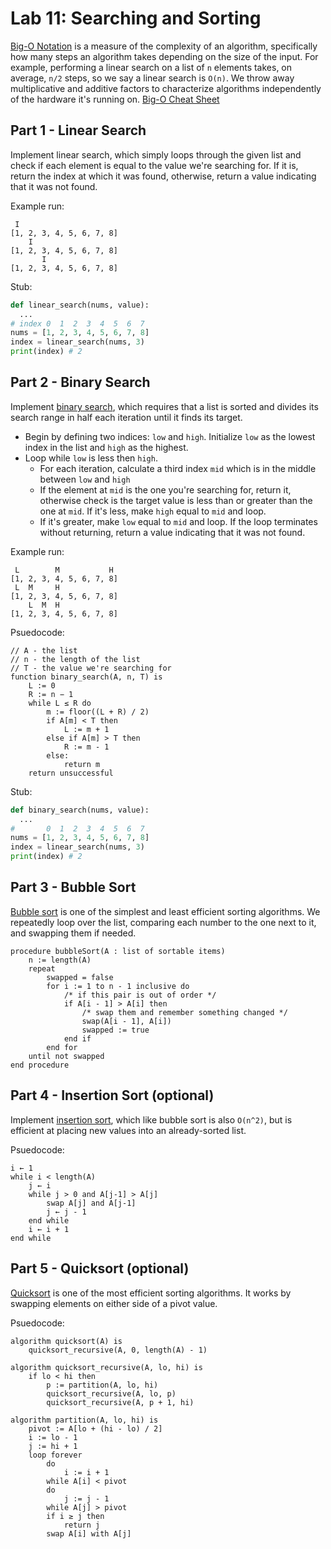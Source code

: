 # Lab 11: Searching and Sorting


[Big-O Notation](https://en.wikipedia.org/wiki/Big_O_notation) is a measure of the complexity of an algorithm, specifically how many steps an algorithm takes depending on the size of the input. For example, performing a linear search on a list of `n` elements takes, on average, `n/2` steps, so we say a linear search is `O(n)`. We throw away multiplicative and additive factors to characterize algorithms independently of the hardware it's running on. [Big-O Cheat Sheet](https://www.bigocheatsheet.com/)

## Part 1 - Linear Search

Implement linear search, which simply loops through the given list and check if each element is equal to the value we're searching for. If it is, return the index at which it was found, otherwise, return a value indicating that it was not found.

Example run:
```
 I
[1, 2, 3, 4, 5, 6, 7, 8]
    I
[1, 2, 3, 4, 5, 6, 7, 8]
       I
[1, 2, 3, 4, 5, 6, 7, 8]
```

Stub:
```python
def linear_search(nums, value):
  ...
# index 0  1  2  3  4  5  6  7
nums = [1, 2, 3, 4, 5, 6, 7, 8]
index = linear_search(nums, 3)
print(index) # 2
```

## Part 2 - Binary Search

Implement [binary search](https://en.wikipedia.org/wiki/Binary_search_algorithm), which requires that a list is sorted and divides its search range in half each iteration until it finds its target.
- Begin by defining two indices: `low` and `high`. Initialize `low` as the lowest index in the list and `high` as the highest.
- Loop while `low` is less then `high`.
  - For each iteration, calculate a third index `mid` which is in the middle between `low` and `high`
  - If the element at `mid` is the one you're searching for, return it, otherwise check is the target value is less than or greater than the one at `mid`. If it's less, make `high` equal to `mid` and loop.
  - If it's greater, make `low` equal to `mid` and loop. If the loop terminates without returning, return a value indicating that it was not found.

Example run:
```
 L        M           H
[1, 2, 3, 4, 5, 6, 7, 8]
 L  M     H
[1, 2, 3, 4, 5, 6, 7, 8]
    L  M  H
[1, 2, 3, 4, 5, 6, 7, 8]
```

Psuedocode:
```
// A - the list
// n - the length of the list
// T - the value we're searching for
function binary_search(A, n, T) is
    L := 0
    R := n − 1
    while L ≤ R do
        m := floor((L + R) / 2)
        if A[m] < T then
            L := m + 1
        else if A[m] > T then
            R := m - 1
        else:
            return m
    return unsuccessful
```

Stub:
```python
def binary_search(nums, value):
  ...
#       0  1  2  3  4  5  6  7
nums = [1, 2, 3, 4, 5, 6, 7, 8]
index = linear_search(nums, 3)
print(index) # 2
```



## Part 3 - Bubble Sort

[Bubble sort](https://en.wikipedia.org/wiki/Bubble_sort) is one of the simplest and least efficient sorting algorithms. We repeatedly loop over the list, comparing each number to the one next to it, and swapping them if needed.

```
procedure bubbleSort(A : list of sortable items)
    n := length(A)
    repeat
        swapped = false
        for i := 1 to n - 1 inclusive do
            /* if this pair is out of order */
            if A[i - 1] > A[i] then
                /* swap them and remember something changed */
                swap(A[i - 1], A[i])
                swapped := true
            end if
        end for
    until not swapped
end procedure
```

## Part 4 - Insertion Sort (optional)

Implement [insertion sort](https://en.wikipedia.org/wiki/Insertion_sort), which like bubble sort is also `O(n^2)`, but is efficient at placing new values into an already-sorted list.

Psuedocode:
```
i ← 1
while i < length(A)
    j ← i
    while j > 0 and A[j-1] > A[j]
        swap A[j] and A[j-1]
        j ← j - 1
    end while
    i ← i + 1
end while
```


## Part 5 - Quicksort (optional)

[Quicksort](https://en.wikipedia.org/wiki/Quicksort) is one of the most efficient sorting algorithms. It works by swapping elements on either side of a pivot value.

Psuedocode:
```
algorithm quicksort(A) is
    quicksort_recursive(A, 0, length(A) - 1)

algorithm quicksort_recursive(A, lo, hi) is
    if lo < hi then
        p := partition(A, lo, hi)
        quicksort_recursive(A, lo, p)
        quicksort_recursive(A, p + 1, hi)

algorithm partition(A, lo, hi) is
    pivot := A[lo + (hi - lo) / 2]
    i := lo - 1
    j := hi + 1
    loop forever
        do
            i := i + 1
        while A[i] < pivot
        do
            j := j - 1
        while A[j] > pivot
        if i ≥ j then
            return j
        swap A[i] with A[j]
```


